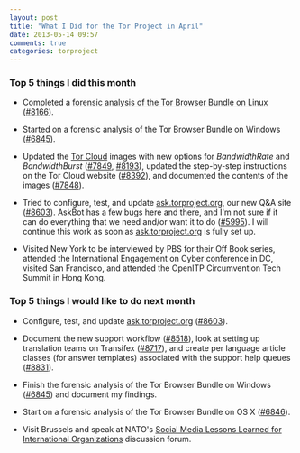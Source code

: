 ```yaml
---
layout: post
title: "What I Did for the Tor Project in April"
date: 2013-05-14 09:57
comments: true
categories: torproject 
---
```


### Top 5 things I did this month

 * Completed a [forensic analysis of the Tor Browser Bundle on Linux](http://blog.encrypted.cc/blog/2013/04/12/forensic-analysis-of-tor-on-linux/) ([#8166](https://trac.torproject.org/projects/tor/ticket/8166)).

 * Started on a forensic analysis of the Tor Browser Bundle on Windows ([#6845](https://trac.torproject.org/projects/tor/ticket/6845)).

 * Updated the [Tor Cloud](https://cloud.torproject.org/) images with new options for *BandwidthRate* and *BandwidthBurst* ([#7849](https://trac.torproject.org/projects/tor/ticket/7849), [#8193](https://trac.torproject.org/projects/tor/ticket/8193)), updated the step-by-step instructions on the Tor Cloud website ([#8392](https://trac.torproject.org/projects/tor/ticket/8392)), and documented the contents of the images ([#7848](https://trac.torproject.org/projects/tor/ticket/7848)).

 * Tried to configure, test, and update [ask.torproject.org](https://ask.torproject.org/), our new Q&A site ([#8603](https://trac.torproject.org/projects/tor/ticket/8603)). AskBot has a few bugs here and there, and I'm not sure if it can do everything that we need and/or want it to do ([#5995](https://trac.torproject.org/projects/tor/ticket/5995)). I will continue this work as soon as [ask.torproject.org](https://ask.torproject.org/) is fully set up.

 * Visited New York to be interviewed by PBS for their Off Book series, attended the International Engagement on Cyber conference in DC, visited San Francisco, and attended the OpenITP Circumvention Tech Summit in Hong Kong.

### Top 5 things I would like to do next month

 * Configure, test, and update [ask.torproject.org](https://ask.torproject.org/) ([#8603](https://trac.torproject.org/projects/tor/ticket/8603)).

 * Document the new support workflow ([#8518](https://trac.torproject.org/projects/tor/ticket/8518)), look at setting up translation teams on Transifex ([#8717](https://trac.torproject.org/projects/tor/ticket/8717)), and create per language article classes (for answer templates) associated with the support help queues ([#8831](https://trac.torproject.org/projects/tor/ticket/8831)).

 *  Finish the forensic analysis of the Tor Browser Bundle on Windows ([#6845](https://trac.torproject.org/projects/tor/ticket/6845)) and document my findings.

 * Start on a forensic analysis of the Tor Browser Bundle on OS X ([#6846](https://trac.torproject.org/projects/tor/ticket/6846)).

 * Visit Brussels and speak at NATO's [Social Media Lessons Learned for International Organizations](http://www.nato.int/socialmedia/social-media-forum.html) discussion forum.
